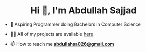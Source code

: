 <!--
### Hi there 👋
**Abdullah-Sajjad026/Abdullah-Sajjad026** is a ✨ _special_ ✨ repository because its `README.md` (this file) appears on your GitHub profile.

Here are some ideas to get you started:

- 🔭 I’m currently working on ...
- 🌱 I’m currently learning ...
- 👯 I’m looking to collaborate on ...
- 🤔 I’m looking for help with ...
- 💬 Ask me about ...
- 📫 How to reach me: ...
- 😄 Pronouns: ...
- ⚡ Fun fact: ...
-->
<h1 align="center">Hi 👋, I'm Abdullah Sajjad</h1>


- 🌱 Aspiring Programmer doing Bachelors in Computer Science

- 👨‍💻 All of my projects are available [here](https://abdullahwebdev.netlify.app/)

- 📫 How to reach me **abdullahsa026@gmail.com**








<br>

